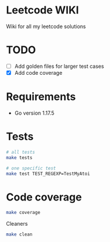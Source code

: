 # Leetcode WIKI

Wiki for all my leetcode solutions

# TODO
- [ ] Add golden files for larger test cases
- [x] Add code coverage

# Requirements
- Go version 1.17.5

# Tests
```bash
# all tests
make tests
```
```bash
# one specific test
make test TEST_REGEXP=TestMyAtoi
```

# Code coverage
```bash
make coverage
```
Cleaners
```bash
make clean
```
